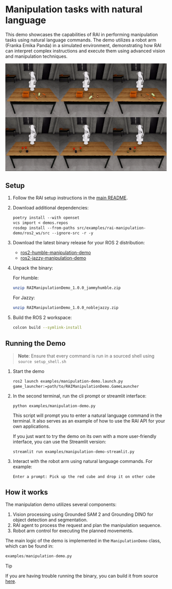 # Manipulation tasks with natural language

This demo showcases the capabilities of RAI in performing manipulation tasks using natural language commands. The demo utilizes a robot arm (Franka Emika Panda) in a simulated environment, demonstrating how RAI can interpret complex instructions and execute them using advanced vision and manipulation techniques.

![Manipulation Demo](../imgs/manipulation_demo.gif)

## Setup

1. Follow the RAI setup instructions in the [main README](../../README.md#setup).
2. Download additional dependencies:

   ```shell
   poetry install --with openset
   vcs import < demos.repos
   rosdep install --from-paths src/examples/rai-manipulation-demo/ros2_ws/src --ignore-src -r -y
   ```

3. Download the latest binary release for your ROS 2 distribution:

   - [ros2-humble-manipulation-demo](https://robotec-ml-roscon2024-demos.s3.eu-central-1.amazonaws.com/ROSCON_Release/RAIManipulationDemo_1.0.0_jammyhumble.zip)
   - [ros2-jazzy-manipulation-demo](https://robotec-ml-roscon2024-demos.s3.eu-central-1.amazonaws.com/ROSCON_Release/RAIManipulationDemo_1.0.0_noblejazzy.zip)

4. Unpack the binary:

   For Humble:

   ```bash
   unzip RAIManipulationDemo_1.0.0_jammyhumble.zip
   ```

   For Jazzy:

   ```bash
   unzip RAIManipulationDemo_1.0.0_noblejazzy.zip
   ```

5. Build the ROS 2 workspace:

   ```bash
   colcon build --symlink-install
   ```

## Running the Demo

> **Note**: Ensure that every command is run in a sourced shell using `source setup_shell.sh`

1. Start the demo

   ```shell
   ros2 launch examples/manipulation-demo.launch.py game_launcher:=path/to/RAIManipulationDemo.GameLauncher
   ```

2. In the second terminal, run the cli prompt or streamlit interface:

   ```shell
   python examples/manipulation-demo.py
   ```

   This script will prompt you to enter a natural language command in the terminal. It also serves as an example of how to use the RAI API for your own applications.

   If you just want to try the demo on its own with a more user-friendly interface, you can use the Streamlit version:

   ```shell
   streamlit run examples/manipulation-demo-streamlit.py
   ```

3. Interact with the robot arm using natural language commands. For example:

   ```
   Enter a prompt: Pick up the red cube and drop it on other cube
   ```

## How it works

The manipulation demo utilizes several components:

1. Vision processing using Grounded SAM 2 and Grounding DINO for object detection and segmentation.
2. RAI agent to process the request and plan the manipulation sequence.
3. Robot arm control for executing the planned movements.

The main logic of the demo is implemented in the `ManipulationDemo` class, which can be found in:

```python
examples/manipulation-demo.py
```

> [!TIP]
> If you are having trouble running the binary, you can build it from source [here](https://github.com/RobotecAI/rai-manipulation-demo).
